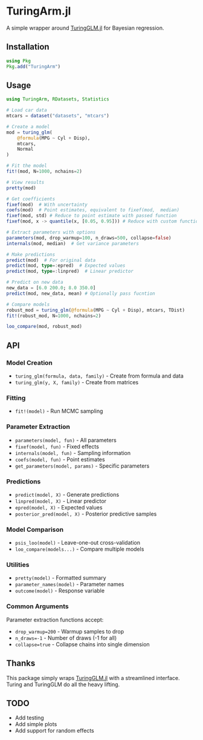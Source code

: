 
# TuringArm.jl

A simple wrapper around [TuringGLM.jl](https://turinglang.org/TuringGLM.jl/stable/) for Bayesian regression.

## Installation

```julia
using Pkg
Pkg.add("TuringArm")
```

## Usage

```julia
using TuringArm, RDatasets, Statistics

# Load car data
mtcars = dataset("datasets", "mtcars")

# Create a model
mod = turing_glm(
    @formula(MPG ~ Cyl + Disp),
    mtcars,
    Normal
)

# Fit the model
fit!(mod, N=1000, nchains=2)

# View results
pretty(mod)

# Get coefficients
fixef(mod)  # With uncertainty
coefs(mod)  # Point estimates, equivalent to fixef(mod,  median)
fixef(mod, std) # Reduce to point estimate with passed function
fixef(mod, x -> quantile(x, [0.05, 0.95])) # Reduce with custom function

# Extract parameters with options
parameters(mod, drop_warmup=100, n_draws=500, collapse=false)
internals(mod, median)  # Get variance parameters

# Make predictions
predict(mod)  # For original data
predict(mod, type=:epred)  # Expected values
predict(mod, type=:linpred)  # Linear predictor

# Predict on new data
new_data = [6.0 200.0; 8.0 350.0]
predict(mod, new_data, mean) # Optionally pass fucntion

# Compare models
robust_mod = turing_glm(@formula(MPG ~ Cyl + Disp), mtcars, TDist)
fit!(robust_mod, N=1000, nchains=2)

loo_compare(mod, robust_mod)
```

## API

### Model Creation
* `turing_glm(formula, data, family)` - Create from formula and data
* `turing_glm(y, X, family)` - Create from matrices

### Fitting
* `fit!(model)` - Run MCMC sampling

### Parameter Extraction
* `parameters(model, fun)` - All parameters
* `fixef(model, fun)` - Fixed effects  
* `internals(model, fun)` - Sampling information 
* `coefs(model, fun)` - Point estimates
* `get_parameters(model, params)` - Specific parameters

### Predictions
* `predict(model, X)` - Generate predictions
* `linpred(model, X)` - Linear predictor
* `epred(model, X)` - Expected values
* `posterior_pred(model, X)` - Posterior predictive samples

### Model Comparison
* `psis_loo(model)` - Leave-one-out cross-validation
* `loo_compare(models...)` - Compare multiple models

### Utilities
* `pretty(model)` - Formatted summary
* `parameter_names(model)` - Parameter names
* `outcome(model)` - Response variable

### Common Arguments

Parameter extraction functions accept:

* `drop_warmup=200` - Warmup samples to drop
* `n_draws=-1` - Number of draws (-1 for all)
* `collapse=true` - Collapse chains into single dimension

## Thanks

This package simply wraps [TuringGLM.jl](https://turinglang.org/TuringGLM.jl/stable/) with a streamlined interface. Turing and TuringGLM do all the heavy lifting.

## TODO

* Add testing
* Add simple plots
* Add support for random effects